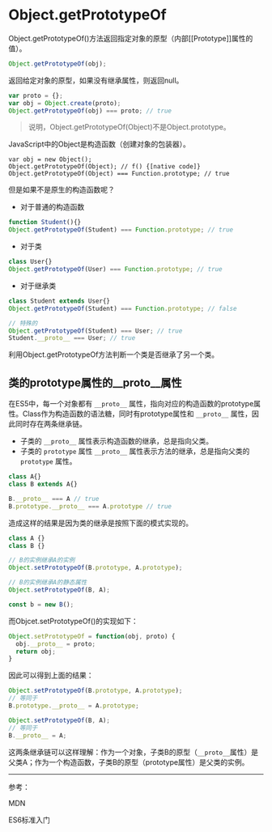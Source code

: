 # Object.getPrototypeOf

Object.getPrototypeOf()方法返回指定对象的原型（内部[[Prototype]]属性的值）。

```js
Object.getPrototypeOf(obj);
```

返回给定对象的原型，如果没有继承属性，则返回null。

```js
var proto = {};
var obj = Object.create(proto);
Object.getPrototypeOf(obj) === proto; // true
```

> 说明，Object.getPrototypeOf(Object)不是Object.prototype。

JavaScript中的Object是构造函数（创建对象的包装器）。

```jd
var obj = new Object();
Object.getPrototypeOf(Object); // f() {[native code]}
Object.getPrototypeOf(Object) === Function.prototype; // true
```

但是如果不是原生的构造函数呢？

- 对于普通的构造函数	

```js
function Student(){}
Object.getPrototypeOf(Student) === Function.prototype; // true
```

- 对于类

```js
class User{}
Object.getPrototypeOf(User) === Function.prototype; // true
```

- 对于继承类

```js
class Student extends User{}
Object.getPrototypeOf(Student) === Function.prototype; // false
```

```js
// 特殊的
Object.getPrototypeOf(Student) === User; // true
Student.__proto__ === User; // true
```

利用Object.getPrototypeOf方法判断一个类是否继承了另一个类。

## 类的prototype属性的__proto__属性

在ES5中，每一个对象都有 `__proto__` 属性，指向对应的构造函数的prototype属性。Class作为构造函数的语法糖，同时有prototype属性和 `__proto__` 属性，因此同时存在两条继承链。

- 子类的 `__proto__`  属性表示构造函数的继承，总是指向父类。
- 子类的 `prototype` 属性 `__proto__`  属性表示方法的继承，总是指向父类的 `prototype` 属性。

```js
class A{}
class B extends A{}

B.__proto__ === A // true
B.prototype.__proto__ === A.prototype // true
```

造成这样的结果是因为类的继承是按照下面的模式实现的。

```js
class A {}
class B {}

// B的实例继承A的实例
Object.setPrototypeOf(B.prototype, A.prototype);

// B的实例继承A的静态属性
Object.setPrototypeOf(B, A);

const b = new B();
```

而Objcet.setPrototypeOf()的实现如下：

```js
Object.setPrototypeOf = function(obj, proto) {
  obj.__proto__ = proto;
  return obj;
}
```

因此可以得到上面的结果：

```js
Object.setPrototypeOf(B.prototype, A.prototype);
// 等同于
B.prototype.__proto__ = A.prototype;

Object.setPrototypeOf(B, A);
// 等同于
B.__proto__ = A;
```

这两条继承链可以这样理解：作为一个对象，子类B的原型（`__proto__`属性）是父类A；作为一个构造函数，子类B的原型（prototype属性）是父类的实例。

---

参考：

MDN

ES6标准入门









